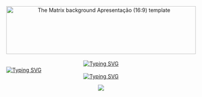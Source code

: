 <div align="center" >
 <img class="art-template-image" src="https://d1csarkz8obe9u.cloudfront.net/posterpreviews/the-matrix-background-design-template-cea07eda8fcc91d950fafec04e46d21b_screen.jpg?ts=1600987864" alt="The Matrix background Apresentação (16:9) template" width="100%" height="128" style="border-radius: 20%> 
</div> 

<div align="center"> <br><br>
<a href="https://git.io/typing-svg"><img src="https://readme-typing-svg.herokuapp.com?font=Poppins&weight=500&size=25&duration=2000&pause=1000&color=2EC034&background=FFFFFF00&center=true&width=435&lines=Welcome+to+FxSoftwareDev+Github" alt="Typing SVG" /></a>
</div>

<div><a href="https://git.io/typing-svg"><img src="https://readme-typing-svg.herokuapp.com?font=Noto+Sans+Elbasan&size=11&duration=1&pause=100000&color=2EC034&center=true&width=1200&height=100&lines=%F0%90%94%9F+%F0%90%94%81%F0%90%94%80+%F0%90%94%92%F0%90%94%8E%F0%90%94%87%F0%90%94%94+%F0%90%94%8F%F0%90%94%87+%F0%90%94%A0%F0%90%94%96+%F0%90%94%80%F0%90%94%9D%F0%90%94%8E%F0%90%94%87+%F0%90%94%9F+%F0%90%94%92%F0%90%94%81%F0%90%94%9F%F0%90%94%9B%F0%90%94%8C%F0%90%94%94%F0%90%94%88+%F0%90%94%84%F0%90%94%8D%F0%90%94%9D%F0%90%94%88+%F0%90%94%9D%F0%90%94%88+%F0%90%94%97%F0%90%94%8E%F0%90%94%87%F0%90%94%90%F0%90%94%90%F0%90%94%88+%F0%90%94%80%F0%90%94%9D%F0%90%94%88.+%F0%90%94%87+%F0%90%94%97%F0%90%94%9F%F0%90%94%80%F0%90%94%90%F0%90%94%90+%F0%90%94%9D%F0%90%94%88+%F0%90%94%81%F0%90%94%8D%F0%90%94%99%F0%90%94%94+%F0%90%94%87+%F0%90%94%9B%F0%90%94%80%F0%90%94%8E+%F0%90%94%9D%F0%90%94%88+%F0%90%94%97%F0%90%94%80+%F0%90%94%99%F0%90%94%88%F0%90%94%94%F0%90%94%88+%F0%90%94%9D%F0%90%94%88+%F0%90%94%97%F0%90%94%8E%F0%90%94%87%F0%90%94%90%F0%90%94%90%F0%90%94%88%2C+%F0%90%94%87+%F0%90%94%87+%F0%90%94%9B%F0%90%94%8C%F0%90%94%97%F0%90%94%88%F0%90%94%99%F0%90%94%8A%F0%90%94%80+%F0%90%94%94%F0%90%94%8D%F0%90%94%9B%F0%90%94%8D+%F0%90%94%80%F0%90%94%9D%F0%90%94%88+%F0%90%94%87+%F0%90%94%87+%F0%90%94%92%F0%90%94%81%F0%90%94%9F%F0%90%94%90%F0%90%94%96%F0%90%94%8D+%F0%90%94%80%F0%90%94%9D%F0%90%94%88+%F0%90%94%94%F0%90%94%84%F0%90%94%88+%F0%90%94%8F%F0%90%94%80%F0%90%94%9B%F0%90%94%8C%F0%90%94%9D%F0%90%94%88+%F0%90%94%9B%F0%90%94%87+%F0%90%94%94%F0%90%94%9F%F0%90%94%8F%F0%90%94%9F+%F0%90%94%8D%F0%90%94%9B%F0%90%94%8C%F0%90%94%9D%F0%90%94%87+%F0%90%94%A0%F0%90%94%87%F0%90%94%94%F0%90%94%84%F0%90%94%88+%F0%90%94%97%F0%90%94%99%F0%90%94%87%F0%90%94%8E+%F0%90%94%97%F0%90%94%A2%F0%90%94%90%F0%90%94%8D%F0%90%94%9D.+%F0%90%94%9F+%F0%90%94%81%F0%90%94%80+%F0%90%94%92%F0%90%94%8E%F0%90%94%87%F0%90%94%94+%F0%90%94%8F%F0%90%94%87+%F0%90%94%A0%F0%90%94%96+%F0%90%94%80%F0%90%94%9D%F0%90%94%8E%F0%90%94%87+%F0%90%94%9F+%F0%90%94%92%F0%90%94%81%F0%90%94%9F%F0%90%94%9B%F0%90%94%8C%F0%90%94%94%F0%90%94%88+%F0%90%94%84%F0%90%94%8D%F0%90%94%9D%F0%90%94%88+%F0%90%94%9D%F0%90%94%88+%F0%90%94%97%F0%90%94%8E%F0%90%94%87%F0%90%94%90%F0%90%94%90%F0%90%94%88+%F0%90%94%80%F0%90%94%9D%F0%90%94%88.+%F0%90%94%87+%F0%90%94%97%F0%90%94%9F%F0%90%94%80%F0%90%94%90%F0%90%94%90+%F0%90%94%9D%F0%90%94%88+%F0%90%94%81%F0%90%94%8D%F0%90%94%99%F0%90%94%94+%F0%90%94%87+%F0%90%94%9B%F0%90%94%80%F0%90%94%8E+%F0%90%94%9D%F0%90%94%88+%F0%90%94%97%F0%90%94%80+%F0%90%94%99%F0%90%94%88%F0%90%94%94%F0%90%94%88+%F0%90%94%9D%F0%90%94%88+%F0%90%94%97%F0%90%94%8E%F0%90%94%87%F0%90%94%90%F0%90%94%90%F0%90%94%88%2C+%F0%90%94%87+%F0%90%94%87+%F0%90%94%9B%F0%90%94%8C%F0%90%94%97%F0%90%94%88%F0%90%94%99%F0%90%94%8A%F0%90%94%80+%F0%90%94%94%F0%90%94%8D%F0%90%94%9B%F0%90%94%8D+%F0%90%94%80%F0%90%94%9D%F0%90%94%88+%F0%90%94%87+%F0%90%94%87+%F0%90%94%92%F0%90%94%81%F0%90%94%9F%F0%90%94%90%F0%90%94%96%F0%90%94%8D+%F0%90%94%80%F0%90%94%9D%F0%90%94%88+%F0%90%94%94%F0%90%94%84%F0%90%94%88+%F0%90%94%8F%F0%90%94%80%F0%90%94%9B%F0%90%94%8C%F0%90%94%9D%F0%90%94%88+%F0%90%94%9B%F0%90%94%87+%F0%90%94%94%F0%90%94%9F%F0%90%94%8F%F0%90%94%9F+%F0%90%94%8D%F0%90%94%9B%F0%90%94%8C%F0%90%94%9D%F0%90%94%87+%F0%90%94%A0%F0%90%94%87%F0%90%94%94%F0%90%94%84%F0%90%94%88+%F0%90%94%97%F0%90%94%99%F0%90%94%87%F0%90%94%8E+%F0%90%94%97%F0%90%94%A2%F0%90%94%90%F0%90%94%8D%F0%90%94%9D." alt="Typing SVG" /></a></div>

<div align="center" >
<a href="https://git.io/typing-svg"><img src="https://readme-typing-svg.herokuapp.com?font=Poppins&weight=500&size=17&duration=1000&pause=1000000&color=2EC034&background=FFFFFF00&center=true&width=435&lines=Currently+working+as+a+free-lancer+developer" alt="Typing SVG" /></a>
</div>


<p align="center">
  <a href="https://skillicons.dev">
    <img src="https://skillicons.dev/icons?i=js,html,css,azure,linkedin" />
  </a>
</p>

<!--
**FxSoftwareDev/FxSoftwareDev** is a ✨ _special_ ✨ repository because its `README.md` (this file) appears on your GitHub profile.

Here are some ideas to get you started:

- 🔭 I’m currently working on ...
- 🌱 I’m currently learning ...
- 👯 I’m looking to collaborate on ...
- 🤔 I’m looking for help with ...
- 💬 Ask me about ...
- 📫 How to reach me: ...
- 😄 Pronouns: ...
- ⚡ Fun fact: ...
-->
